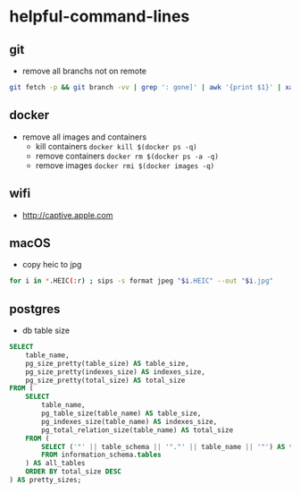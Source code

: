 # helpful-command-lines

## git

* remove all branchs not on remote 
```bash
git fetch -p && git branch -vv | grep ': gone]' | awk '{print $1}' | xargs git branch -D
```

## docker

* remove all images and containers
  * kill containers `docker kill $(docker ps -q)`
  * remove containers `docker rm $(docker ps -a -q)`
  * remove images `docker rmi $(docker images -q)`

## wifi

* http://captive.apple.com

## macOS

* copy heic to jpg 
```bash
for i in *.HEIC(:r) ; sips -s format jpeg "$i.HEIC" --out "$i.jpg"
```

## postgres

* db table size
```sql
SELECT
    table_name,
    pg_size_pretty(table_size) AS table_size,
    pg_size_pretty(indexes_size) AS indexes_size,
    pg_size_pretty(total_size) AS total_size
FROM (
    SELECT
        table_name,
        pg_table_size(table_name) AS table_size,
        pg_indexes_size(table_name) AS indexes_size,
        pg_total_relation_size(table_name) AS total_size
    FROM (
        SELECT ('"' || table_schema || '"."' || table_name || '"') AS table_name
        FROM information_schema.tables
    ) AS all_tables
    ORDER BY total_size DESC
) AS pretty_sizes;
```
